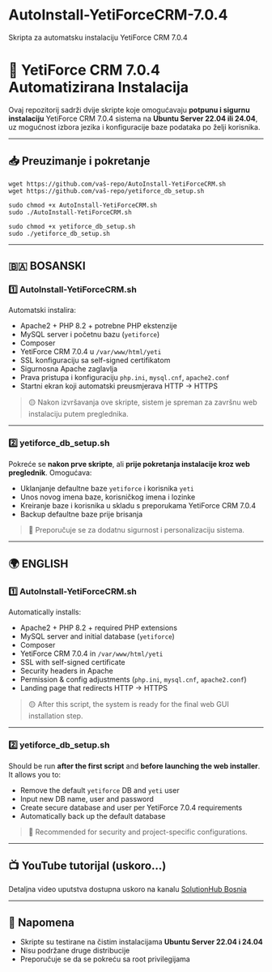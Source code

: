 # AutoInstall-YetiForceCRM-7.0.4
Skripta za automatsku instalaciju YetiForce CRM 7.0.4

# 🧩 YetiForce CRM 7.0.4 Automatizirana Instalacija

Ovaj repozitorij sadrži dvije skripte koje omogućavaju **potpunu i sigurnu instalaciju** YetiForce CRM 7.0.4 sistema na **Ubuntu Server 22.04 ili 24.04**, uz mogućnost izbora jezika i konfiguracije baze podataka po želji korisnika.

---

## 📥 Preuzimanje i pokretanje


    wget https://github.com/vaš-repo/AutoInstall-YetiForceCRM.sh
    wget https://github.com/vaš-repo/yetiforce_db_setup.sh

    sudo chmod +x AutoInstall-YetiForceCRM.sh
    sudo ./AutoInstall-YetiForceCRM.sh

    sudo chmod +x yetiforce_db_setup.sh
    sudo ./yetiforce_db_setup.sh


---

## 🇧🇦 BOSANSKI

### 1️⃣ AutoInstall-YetiForceCRM.sh

Automatski instalira:

- Apache2 + PHP 8.2 + potrebne PHP ekstenzije
- MySQL server i početnu bazu (`yetiforce`)
- Composer
- YetiForce CRM 7.0.4 u `/var/www/html/yeti`
- SSL konfiguraciju sa self-signed certifikatom
- Sigurnosna Apache zaglavlja
- Prava pristupa i konfiguraciju `php.ini`, `mysql.cnf`, `apache2.conf`
- Startni ekran koji automatski preusmjerava HTTP → HTTPS

> 🟡 Nakon izvršavanja ove skripte, sistem je spreman za završnu web instalaciju putem preglednika.

---

### 2️⃣ yetiforce_db_setup.sh

Pokreće se **nakon prve skripte**, ali **prije pokretanja instalacije kroz web preglednik**. Omogućava:

- Uklanjanje defaultne baze `yetiforce` i korisnika `yeti`
- Unos novog imena baze, korisničkog imena i lozinke
- Kreiranje baze i korisnika u skladu s preporukama YetiForce CRM 7.0.4
- Backup defaultne baze prije brisanja

> 🔐 Preporučuje se za dodatnu sigurnost i personalizaciju sistema.

---

## 🌍 ENGLISH

### 1️⃣ AutoInstall-YetiForceCRM.sh

Automatically installs:

- Apache2 + PHP 8.2 + required PHP extensions
- MySQL server and initial database (`yetiforce`)
- Composer
- YetiForce CRM 7.0.4 in `/var/www/html/yeti`
- SSL with self-signed certificate
- Security headers in Apache
- Permission & config adjustments (`php.ini`, `mysql.cnf`, `apache2.conf`)
- Landing page that redirects HTTP → HTTPS

> 🟡 After this script, the system is ready for the final web GUI installation step.

---

### 2️⃣ yetiforce_db_setup.sh

Should be run **after the first script** and **before launching the web installer**. It allows you to:

- Remove the default `yetiforce` DB and `yeti` user
- Input new DB name, user and password
- Create secure database and user per YetiForce 7.0.4 requirements
- Automatically back up the default database

> 🔐 Recommended for security and project-specific configurations.

---

## 📺 YouTube tutorijal (uskoro...)

Detaljna video uputstva dostupna uskoro na kanalu [SolutionHub Bosnia](https://www.youtube.com/@SolutionHubBosnia)

---

## 📌 Napomena

- Skripte su testirane na čistim instalacijama **Ubuntu Server 22.04 i 24.04**
- Nisu podržane druge distribucije
- Preporučuje se da se pokreću sa root privilegijama

